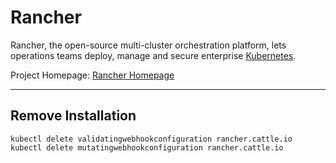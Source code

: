 # Rancher
Rancher, the open-source multi-cluster orchestration platform, lets operations teams deploy, manage and secure enterprise [Kubernetes](../kubernetes/kubernetes.md).

Project Homepage: [Rancher Homepage](https://www.rancher.com)

---
## Remove Installation

```
kubectl delete validatingwebhookconfiguration rancher.cattle.io
kubectl delete mutatingwebhookconfiguration rancher.cattle.io
```
